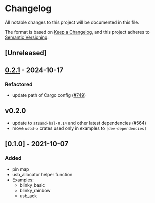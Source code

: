 # Changelog

All notable changes to this project will be documented in this file.

The format is based on [Keep a Changelog](https://keepachangelog.com/en/1.0.0/), and this project adheres
to [Semantic Versioning](https://semver.org/spec/v2.0.0.html).

## [Unreleased]

## [0.2.1](https://github.com/atsamd-rs/atsamd/compare/neo_trinkey-0.2.0...neo_trinkey-0.2.1) - 2024-10-17

### Refactored

- update path of Cargo config ([#749](https://github.com/atsamd-rs/atsamd/pull/749))

## v0.2.0

- update to `atsamd-hal-0.14` and other latest dependencies (#564)
- move `usbd-x` crates used only in examples to `[dev-dependencies]`

## [0.1.0] - 2021-10-07

### Added
- pin map
- usb_allocator helper function
- Examples:
  - blinky_basic
  - blinky_rainbow
  - usb_ack
